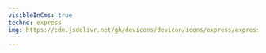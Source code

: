 ```yaml
---
visibleInCms: true
techno: express
img: https://cdn.jsdelivr.net/gh/devicons/devicon/icons/express/express-original.svg

---
```

